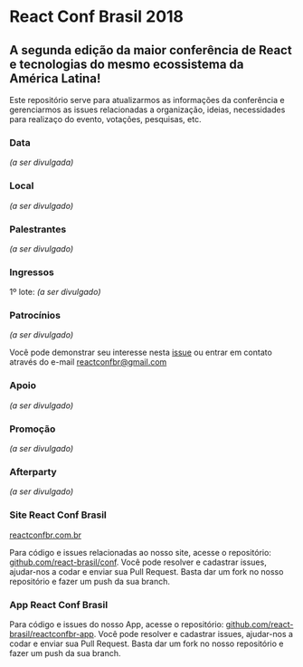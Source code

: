 # React Conf Brasil 2018

## A segunda edição da maior conferência de React e tecnologias do mesmo ecossistema da América Latina!

Este repositório serve para atualizarmos as informações da conferência e gerenciarmos as issues relacionadas a organização, ideias, necessidades para realizaço do evento, votações, pesquisas, etc.

### Data

_(a ser divulgada)_

### Local
_(a ser divulgado)_

### Palestrantes

_(a ser divulgado)_

### Ingressos

1º lote: _(a ser divulgado)_

### Patrocínios
_(a ser divulgado)_

Você pode demonstrar seu interesse nesta [issue](https://github.com/react-brasil/reactconfbr/issues/22) ou entrar em contato através do e-mail reactconfbr@gmail.com

### Apoio
_(a ser divulgado)_

### Promoção
_(a ser divulgado)_

### Afterparty

_(a ser divulgado)_

### Site React Conf Brasil

[reactconfbr.com.br](http://reactconfbr.com.br)

Para código e issues relacionadas ao nosso site, acesse o repositório: [github.com/react-brasil/conf](https://github.com/react-brasil/conf). Você pode resolver e cadastrar issues, ajudar-nos a codar e enviar sua Pull Request. Basta dar um fork no nosso repositório e fazer um push da sua branch.

### App React Conf Brasil

Para código e issues do nosso App, acesse o repositório: [github.com/react-brasil/reactconfbr-app](https://github.com/react-brasil/reactconfbr-app). Você pode resolver e cadastrar issues, ajudar-nos a codar e enviar sua Pull Request. Basta dar um fork no nosso repositório e fazer um push da sua branch.
